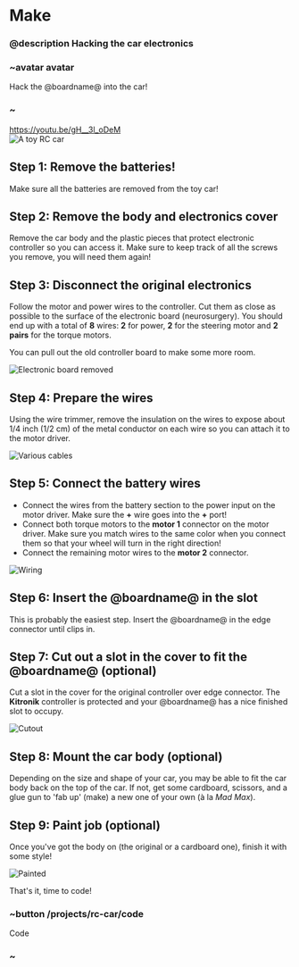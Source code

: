 # Make

### @description Hacking the car electronics

### ~avatar avatar

Hack the @boardname@ into the car!

### ~

https://youtu.be/gH__3l_oDeM
<br/>
![A toy RC car](/static/mb/projects/rc-car/rccar.jpg)

## Step 1: Remove the batteries!

Make sure all the batteries are removed from the toy car!

## Step 2: Remove the body and electronics cover

Remove the car body and the plastic pieces that protect electronic controller so you can access it. Make sure to keep track of all the screws you remove, you will need them again!

## Step 3: Disconnect the original electronics

Follow the motor and power wires to the controller. Cut them as close as possible to the surface of the electronic board (neurosurgery). You should end up with a total of **8** wires:
**2** for power, **2** for the steering motor and **2 pairs** for the torque motors.

You can pull out the old controller board to make some more room.

![Electronic board removed](/static/mb/projects/rc-car/elecremoved.jpg)

## Step 4: Prepare the wires

Using the wire trimmer, remove the insulation on the wires to expose about 1/4 inch (1/2 cm) of the metal conductor on each wire so you can attach it to the motor driver.

![Various cables](/static/mb/projects/rc-car/cables.jpg)

## Step 5: Connect the battery wires

* Connect the wires from the battery section to the power input on the motor driver. 
Make sure the **+** wire goes into the **+** port!
* Connect both torque motors to the **motor 1** connector on the motor driver. 
Make sure you match wires to the same color when you connect them so that your wheel will turn in the right direction!
* Connect the remaining motor wires to the **motor 2** connector.

![Wiring](/static/mb/projects/rc-car/wiring.jpg)

## Step 6: Insert the @boardname@ in the slot

This is probably the easiest step. Insert the @boardname@ in the edge connector until clips in.

## Step 7: Cut out a slot in the cover to fit the @boardname@ (optional)

Cut a slot in the cover for the original controller over edge connector. The **Kitronik** controller is protected and your @boardname@ has a nice finished slot to occupy.

![Cutout](/static/mb/projects/rc-car/cutout.jpg)

## Step 8: Mount the car body (optional)

Depending on the size and shape of your car, you may be able to fit the car body back on the top of the car. If not, get some cardboard, scissors, and a glue gun to 'fab up' (make) a new one of your own (à la _Mad Max_).

## Step 9: Paint job (optional)

Once you've got the body on (the original or a cardboard one), finish it with some style!

![Painted](/static/mb/projects/rc-car/painted.jpg)

That's it, time to code!

### ~button /projects/rc-car/code

Code

### ~